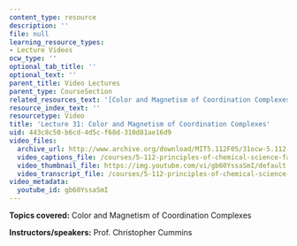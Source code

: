 ```yaml
---
content_type: resource
description: ''
file: null
learning_resource_types:
- Lecture Videos
ocw_type: ''
optional_tab_title: ''
optional_text: ''
parent_title: Video Lectures
parent_type: CourseSection
related_resources_text: '[Color and Magnetism of Coordination Complexes (PDF)](resources/lecture31)'
resource_index_text: ''
resourcetype: Video
title: 'Lecture 31: Color and Magnetism of Coordination Complexes'
uid: 443c8c50-b6cd-4d5c-f68d-310d81ae16d9
video_files:
  archive_url: http://www.archive.org/download/MIT5.112F05/31ocw-5.112-02dec2005-220k.mp4
  video_captions_file: /courses/5-112-principles-of-chemical-science-fall-2005/993d7009c0185d21ba56093dbc22578f_gb60YssaSmI.vtt
  video_thumbnail_file: https://img.youtube.com/vi/gb60YssaSmI/default.jpg
  video_transcript_file: /courses/5-112-principles-of-chemical-science-fall-2005/0df3bb2352b59ad74207ca35ec9de192_gb60YssaSmI.pdf
video_metadata:
  youtube_id: gb60YssaSmI
---
```


**Topics covered:** Color and Magnetism of Coordination Complexes

**Instructors/speakers:** Prof. Christopher Cummins